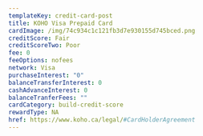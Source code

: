 ```yaml
---
templateKey: credit-card-post
title: KOHO Visa Prepaid Card
cardImage: /img/74c934c1c121fb3d7e930155d745bced.png
creditScore: Fair
creditScoreTwo: Poor
fee: 0
feeOptions: nofees
network: Visa
purchaseInterest: "0"
balanceTransferInterest: 0
cashAdvanceInterest: 0
balanceTranferFees: ""
cardCategory: build-credit-score
rewardType: NA
href: https://www.koho.ca/legal/#CardHolderAgreement
---
```

